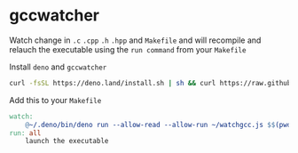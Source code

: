 # gccwatcher
Watch change in `.c` `.cpp` `.h` `.hpp` and `Makefile` and will recompile and relauch the executable using the `run command` from your `Makefile`

Install `deno` and `gccwatcher`
```bash
curl -fsSL https://deno.land/install.sh | sh && curl https://raw.githubusercontent.com/matubu/gccwatcher/main/watchgcc.js > ~/gccwatcher.js
```

Add this to your `Makefile`
```Makefile
watch:
	@~/.deno/bin/deno run --allow-read --allow-run ~/watchgcc.js $$(pwd)
run: all
	launch the executable
```
